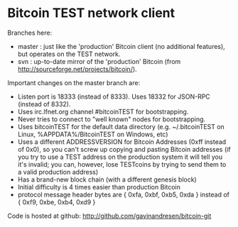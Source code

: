 Bitcoin TEST network client
===========================

Branches here:

* master : just like the 'production' Bitcoin client (no additional features), but operates on the TEST network.
* svn : up-to-date mirror of the 'production' Bitcoin (from http://sourceforge.net/projects/bitcoin/).


Important changes on the master branch are:

* Listen port is 18333 (instead of 8333).  Uses 18332 for JSON-RPC (instead of 8332).
* Uses irc.lfnet.org channel #bitcoinTEST  for bootstrapping.
* Never tries to connect to "well known" nodes for bootstrapping.
* Uses bitcoinTEST for the default data directory (e.g. ~/.bitcoinTEST on Linux, %APPDATA%/BitcoinTEST on Windows, etc)
* Uses a different ADDRESSVERSION for Bitcoin Addresses (0xff instead of 0x0), so you can't screw up copying and pasting Bitcoin addresses (if you try to use a TEST address on the production system it will tell you it's invalid; you can, however, lose TESTcoins by trying to send them to a valid production address)
* Has a brand-new block chain (with a different genesis block)
* Initial difficulty is 4 times easier than production Bitcoin
* protocol message header bytes are { 0xfa, 0xbf, 0xb5, 0xda } instead of { 0xf9, 0xbe, 0xb4, 0xd9 }

Code is hosted at github: http://github.com/gavinandresen/bitcoin-git

